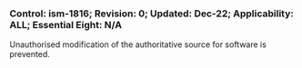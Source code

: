### Control: ism-1816; Revision: 0; Updated: Dec-22; Applicability: ALL; Essential Eight: N/A
<p>Unauthorised modification of the authoritative source for software is prevented.</p>